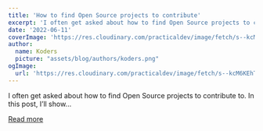 ```yaml
---
title: 'How to find Open Source projects to contribute'
excerpt: 'I often get asked about how to find Open Source projects to contribute to. In this post, I’ll show...'
date: '2022-06-11'
coverImage: 'https://res.cloudinary.com/practicaldev/image/fetch/s--kcM6KEhT--/c_imagga_scale,f_auto,fl_progressive,h_420,q_auto,w_1000/https://dev-to-uploads.s3.amazonaws.com/uploads/articles/pydrg76k2eh3nzf78fww.png'
author:
  name: Koders
  picture: "assets/blog/authors/koders.png"
ogImage:
  url: 'https://res.cloudinary.com/practicaldev/image/fetch/s--kcM6KEhT--/c_imagga_scale,f_auto,fl_progressive,h_420,q_auto,w_1000/https://dev-to-uploads.s3.amazonaws.com/uploads/articles/pydrg76k2eh3nzf78fww.png'
---
```


I often get asked about how to find Open Source projects to contribute to. In this post, I’ll show...

[Read more](https://dev.to/isabelcmdcosta/how-to-find-open-source-projects-to-contribute-2o1e)
